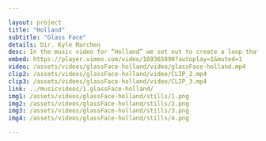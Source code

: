 ```yaml
---

layout: project
title: "Holland" 
subtitle: "Glass Face"
details: Dir. Kyle Marchen
desc: In the music video for “Holland” we set out to create a loop that relentlessly pushes, pulls, and tears us down. In this loop, we are The Awoken and The Caregiver.<br><br>With the support of a MuchFact grant (RIP) we were able to create a tormented world to be shattered by a deliberate and remorseless break. 
embed: https://player.vimeo.com/video/169365890?autoplay=1&muted=1
video: /assets/videos/glassFace-holland/video/glassFace-holland.mp4
clip2: /assets/videos/glassFace-holland/video/CLIP_2.mp4
clip3: /assets/videos/glassFace-holland/video/CLIP_3.mp4
link: ../musicvideos/1.glassFace-holland/
img1: /assets/videos/glassFace-holland/stills/1.png
img2: /assets/videos/glassFace-holland/stills/2.png
img3: /assets/videos/glassFace-holland/stills/3.png
img4: /assets/videos/glassFace-holland/stills/4.png

---
```

